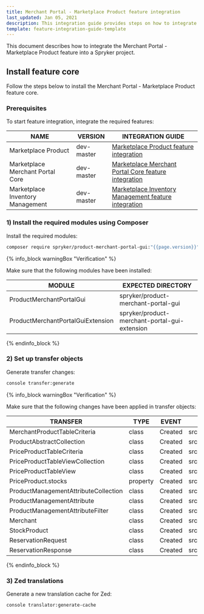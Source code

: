 ```yaml
---
title: Merchant Portal - Marketplace Product feature integration
last_updated: Jan 05, 2021
description: This integration guide provides steps on how to integrate the Merchant Portal - Marketplace Product feature into a Spryker project.
template: feature-integration-guide-template
---
```


This document describes how to integrate the Merchant Portal - Marketplace Product feature into a Spryker project.

## Install feature core

Follow the steps below to install the Merchant Portal - Marketplace Product feature core.

### Prerequisites

To start feature integration, integrate the required features:

| NAME | VERSION | INTEGRATION GUIDE |
|-|-|-|
| Marketplace Product | dev-master | [Marketplace Product feature integration](/docs/marketplace/dev/feature-integration-guides/{{page.version}}/marketplace-product-feature-integration.html) |
| Marketplace Merchant Portal Core | dev-master | [Marketplace Merchant Portal Core feature integration](/docs/marketplace/dev/feature-integration-guides/{{page.version}}/marketplace-merchant-portal-core-feature-integration.html) |
| Marketplace Inventory Management  | dev-master | [Marketplace Inventory Management feature integration](/docs/marketplace/dev/feature-integration-guides/{{page.version}}/marketplace-inventory-management-feature-integration.html) |

### 1) Install the required modules using Composer

Install the required modules:

```bash
composer require spryker/product-merchant-portal-gui:"{{page.version}}" --update-with-dependencies
```

{% info_block warningBox "Verification" %}

Make sure that the following modules have been installed:

| MODULE | EXPECTED DIRECTORY |
|-|-|
| ProductMerchantPortalGui | spryker/product-merchant-portal-gui |
| ProductMerchantPortalGuiExtension | spryker/product-merchant-portal-gui-extension |

{% endinfo_block %}

### 2) Set up transfer objects

Generate transfer changes:

```bash
console transfer:generate
```

{% info_block warningBox "Verification" %}
    
Make sure that the following changes have been applied in transfer objects:

| TRANSFER  | TYPE  | EVENT | PATH  |
|-|-|-|-|
| MerchantProductTableCriteria | class | Created | src/Generated/Shared/Transfer/MerchantProductTableCriteriaTransfer |
| ProductAbstractCollection | class | Created | src/Generated/Shared/Transfer/ProductAbstractCollectionTransfer |
| PriceProductTableCriteria | class | Created | src/Generated/Shared/Transfer/PriceProductAbstractTableCriteriaTransfer |
| PriceProductTableViewCollection | class | Created | src/Generated/Shared/Transfer/PriceProductAbstractTableViewCollectionTransfer |
| PriceProductTableView | class | Created | src/Generated/Shared/Transfer/PriceProductAbstractTableViewTransfer |
| PriceProduct.stocks | property | Created | src/Generated/Shared/Transfer/PriceProductTransfer |
| ProductManagementAttributeCollection | class | Created | src/Generated/Shared/Transfer/ProductManagementAttributeCollectionTransfer |
| ProductManagementAttribute | class | Created | src/Generated/Shared/Transfer/ProductManagementAttributeTransfer |
| ProductManagementAttributeFilter | class | Created | src/Generated/Shared/Transfer/ProductManagementAttributeFilterTransfer |
| Merchant | class | Created | src/Generated/Shared/Transfer/MerchantTransfer |
| StockProduct | class | Created | src/Generated/Shared/Transfer/StockProductTransfer |
| ReservationRequest | class | Created | src/Generated/Shared/Transfer/ReservationRequestTransfer |
| ReservationResponse | class | Created | src/Generated/Shared/Transfer/ReservationResponseTransfer |

{% endinfo_block %}

### 3) Zed translations

Generate a new translation cache for Zed:

```bash
console translator:generate-cache
```
